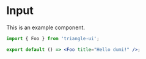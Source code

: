 # Input

This is an example component.

```jsx
import { Foo } from 'triangle-ui';

export default () => <Foo title="Hello dumi!" />;
```
